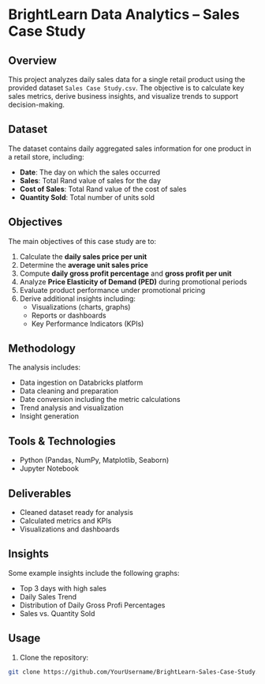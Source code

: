 # BrightLearn Data Analytics – Sales Case Study

## Overview

This project analyzes daily sales data for a single retail product using the provided dataset `Sales Case Study.csv`. The objective is to calculate key sales metrics, derive business insights, and visualize trends to support decision-making.

## Dataset
The dataset contains daily aggregated sales information for one product in a retail store, including:

- **Date**: The day on which the sales occurred  
- **Sales**: Total Rand value of sales for the day  
- **Cost of Sales**: Total Rand value of the cost of sales  
- **Quantity Sold**: Total number of units sold  

## Objectives
The main objectives of this case study are to:

1. Calculate the **daily sales price per unit**  
2. Determine the **average unit sales price**  
3. Compute **daily gross profit percentage** and **gross profit per unit**  
4. Analyze **Price Elasticity of Demand (PED)** during promotional periods  
5. Evaluate product performance under promotional pricing  
6. Derive additional insights including:  
   - Visualizations (charts, graphs)  
   - Reports or dashboards  
   - Key Performance Indicators (KPIs)  

## Methodology
The analysis includes:  
- Data ingestion on Databricks platform
- Data cleaning and preparation  
- Date conversion including the metric calculations  
- Trend analysis and visualization  
- Insight generation  

## Tools & Technologies
- Python (Pandas, NumPy, Matplotlib, Seaborn)  
- Jupyter Notebook    

## Deliverables
- Cleaned dataset ready for analysis  
- Calculated metrics and KPIs  
- Visualizations and dashboards   

## Insights
Some example insights include the following graphs:  
- Top 3 days with high sales 
- Daily Sales Trend
- Distribution of Daily Gross Profi Percentages  
- Sales vs. Quantity Sold

## Usage
1. Clone the repository:  
```bash
git clone https://github.com/YourUsername/BrightLearn-Sales-Case-Study.git
